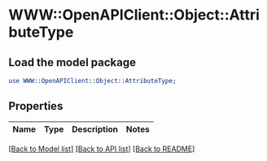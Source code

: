 # WWW::OpenAPIClient::Object::AttributeType

## Load the model package
```perl
use WWW::OpenAPIClient::Object::AttributeType;
```

## Properties
Name | Type | Description | Notes
------------ | ------------- | ------------- | -------------

[[Back to Model list]](../README.md#documentation-for-models) [[Back to API list]](../README.md#documentation-for-api-endpoints) [[Back to README]](../README.md)


